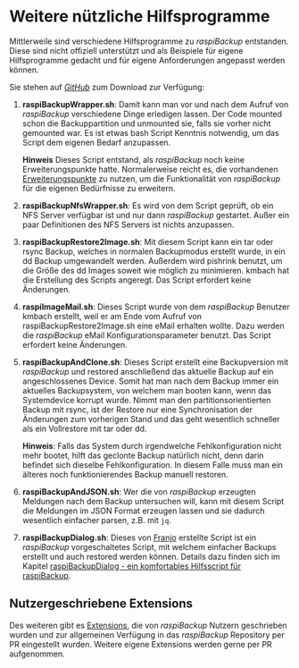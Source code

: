 # Weitere nützliche Hilfsprogramme

Mittlerweile sind verschiedene Hilfsprogramme zu *raspiBackup* entstanden. Diese
sind nicht offiziell unterstützt und als Beispiele für eigene Hilfsprogramme
gedacht und für eigene Anforderungen angepasst werden können.

Sie stehen auf [*GitHub*](https://github.com/framps/raspiBackup/tree/master/helper) zum Download zur Verfügung:

1. **raspiBackupWrapper.sh**: Damit kann man vor und nach dem Aufruf von
   *raspiBackup* verschiedene Dinge erledigen lassen. Der Code mounted schon die
   Backuppartition und unmounted sie, falls sie vorher nicht gemounted war. Es
   ist etwas bash Script Kenntnis notwendig, um das Script dem eigenen Bedarf
   anzupassen.

   **Hinweis**
   Dieses Script entstand, als *raspiBackup* noch keine Erweiterungspunkte hatte. Normalerweise
   reicht es, die vorhandenen [Erweiterungspunkte](hooks-for-own-scripts.md)
   zu nutzen, um die Funktionalität von *raspiBackup* für die eigenen Bedürfnisse zu erweitern.

2. **raspiBackupNfsWrapper.sh**: Es wird von dem Script geprüft, ob ein NFS Server
   verfügbar ist und nur dann *raspiBackup* gestartet. Außer ein paar
   Definitionen des NFS Servers ist nichts anzupassen.

3. **raspiBackupRestore2Image.sh**: Mit diesem Script kann ein tar oder rsync
   Backup, welches in normalen Backupmodus erstellt wurde, in ein dd Backup
   umgewandelt werden. Außerdem wird pishrink benutzt, um die Größe des dd Images
   soweit wie möglich zu minimieren. kmbach hat die Erstellung des Scripts angeregt.
   Das Script erfordert keine Änderungen.

4. **raspiImageMail.sh**: Dieses Script wurde von dem *raspiBackup* Benutzer kmbach
   erstellt, weil er am Ende vom Aufruf von raspiBackupRestore2Image.sh eine eMail
   erhalten wollte. Dazu werden die *raspiBackup* eMail Konfigurationsparameter benutzt.
   Das Script erfordert keine Änderungen.

5. **raspiBackupAndClone.sh**: Dieses Script erstellt eine Backupversion mit *raspiBackup*
   und restored anschließend das aktuelle Backup auf ein angeschlossenes Device. Somit hat
   man nach dem Backup immer ein aktuelles Backupsystem, von welchem man booten kann,
   wenn das Systemdevice korrupt wurde. Nimmt man den partitionsorientierten Backup mit rsync,
   ist der Restore nur eine Synchronisation der Änderungen zum vorherigen Stand und das geht
   wesentlich schneller als ein Vollrestore mit tar oder dd.

   **Hinweis**: Falls das System durch irgendwelche Fehlkonfiguration nicht mehr bootet, hilft das geclonte Backup
   natürlich nicht, denn darin befindet sich dieselbe Fehlkonfiguration. In diesem Falle muss man ein
   älteres noch funktionierendes Backup manuell restoren.

6. **raspiBackupAndJSON.sh**: Wer die von *raspiBackup* erzeugten Meldungen nach dem Backup untersuchen will,
   kann mit diesem Script die Meldungen im JSON Format erzeugen lassen
   und sie dadurch wesentlich einfacher parsen, z.B. mit `jq`.

7. **raspiBackupDialog.sh**: Dieses von [Franjo](https://github.com/franjo-G) erstellte Script ist ein *raspiBackup* vorgeschaltetes
   Script, mit welchem einfacher Backups erstellt und auch restored werden können.
   Details dazu finden sich im Kapitel [raspiBackupDialog - ein komfortables Hilfsscript für raspiBackup](raspibackupdialog-a-convenient-helper-script-for-raspibackup.md).

## Nutzergeschriebene Extensions

Des weiteren gibt es [Extensions](https://github.com/framps/raspiBackup/tree/master/extensions_userprovided),
die von *raspiBackup* Nutzern geschrieben wurden und zur allgemeinen
Verfügung in das *raspiBackup* Repository per PR eingestellt wurden.
Weitere eigene Extensions werden gerne per PR aufgenommen.

[.status]: translated
[.source]: https://www.linux-tips-and-tricks.de/de/raspibackupcategoried/507-raspibackup-nuetzliche-hilfsprogramme
[.source]: https://www.linux-tips-and-tricks.de/en/raspibackupcategorye/508-raspibackup-nuetzliche-hilfsprogramme-2

